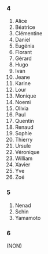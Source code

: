 ### 4
1. Alice
1. Béatrice
1. Clémentine
1. Daniel
1. Eugénia
1. Florant
1. Gèrard
1. Hugo
1. Ivan
1. Jeane
1. Karine
1. Lour
1. Monique
1. Noemi
1. Olivia
1. Paul
1. Quentin
1. Renaud
1. Sophie
1. Thierry
1. Ursule
1. Véronique
1. William
1. Xavier
1. Yve
1. Zoé

### 5
1. Nenad
1. Schin
1. Yamamoto

### 6
(NON)